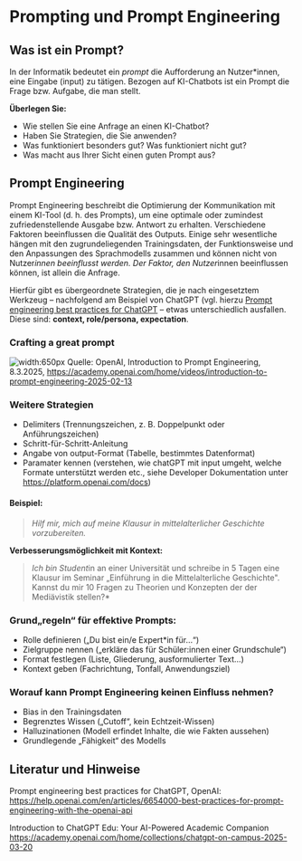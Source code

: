 # Prompting und Prompt Engineering 

## Was ist ein Prompt?

In der Informatik bedeutet ein *prompt* die Aufforderung an Nutzer*innen, eine Eingabe (input) zu tätigen. Bezogen auf KI-Chatbots ist ein Prompt die Frage bzw. Aufgabe, die man stellt.

**Überlegen Sie:**
- Wie stellen Sie eine Anfrage an einen KI-Chatbot?
- Haben Sie Strategien, die Sie anwenden?
- Was funktioniert besonders gut? Was funktioniert nicht gut?
- Was macht aus Ihrer Sicht einen guten Prompt aus?


## Prompt Engineering

Prompt Engineering beschreibt die Optimierung der Kommunikation mit einem KI-Tool (d. h. des  Prompts), um eine optimale oder zumindest zufriedenstellende Ausgabe bzw. Antwort zu erhalten.
Verschiedene Faktoren beeinflussen die Qualität des Outputs. Einige sehr wesentliche hängen mit den zugrundeliegenden Trainingsdaten, der Funktionsweise und den Anpassungen des Sprachmodells zusammen und können nicht von Nutzer*innen beeinflusst werden. Der Faktor, den Nutzer*innen beeinflussen können, ist allein die Anfrage.

Hierfür gibt es übergeordnete Strategien, die je nach eingesetztem Werkzeug – nachfolgend am Beispiel von ChatGPT (vgl. hierzu [Prompt engineering best practices for ChatGPT]( https://help.openai.com/en/articles/6654000-best-practices-for-prompt-engineering-with-the-openai-api) – etwas unterschiedlich ausfallen.
Diese sind: **context, role/persona, expectation**.

### Crafting a great prompt

![width:650px](/SoSe2025/bilder/prompt-crafting.png)
Quelle: OpenAI, Introduction to Prompt Engineering, 8.3.2025, https://academy.openai.com/home/videos/introduction-to-prompt-engineering-2025-02-13

###  Weitere Strategien

- Delimiters (Trennungszeichen, z. B. Doppelpunkt oder Anführungszeichen)
- Schritt-für-Schritt-Anleitung
- Angabe von output-Format (Tabelle, bestimmtes Datenformat)
- Paramater kennen (verstehen, wie chatGPT mit input umgeht, welche Formate unterstützt werden etc., siehe Developer Dokumentation unter https://platform.openai.com/docs)

#### Beispiel: 

> *Hilf mir, mich auf meine Klausur in mittelalterlicher Geschichte vorzubereiten.*

**Verbesserungsmöglichkeit mit Kontext:**

> *Ich bin Student*in an einer Universität und schreibe in 5 Tagen eine Klausur im Seminar „Einführung in die Mittelalterliche Geschichte". Kannst du mir 10  Fragen zu Theorien und Konzepten der der Mediävistik stellen?*


### Grund„regeln“ für effektive Prompts:

- Rolle definieren („Du bist ein/e Expert\*in für…“)
- Zielgruppe nennen („erkläre das für Schüler:innen einer Grundschule“)
- Format festlegen (Liste, Gliederung, ausformulierter Text…)
- Kontext geben (Fachrichtung, Tonfall, Anwendungsziel)

### Worauf kann Prompt Engineering keinen Einfluss nehmen?

- Bias in den Trainingsdaten
- Begrenztes Wissen („Cutoff“, kein Echtzeit-Wissen)
- Halluzinationen (Modell erfindet Inhalte, die wie Fakten aussehen)
- Grundlegende „Fähigkeit“ des Modells

## Literatur und Hinweise

Prompt engineering best practices for ChatGPT, OpenAI:
https://help.openai.com/en/articles/6654000-best-practices-for-prompt-engineering-with-the-openai-api

Introduction to ChatGPT Edu: Your AI-Powered Academic Companion
https://academy.openai.com/home/collections/chatgpt-on-campus-2025-03-20